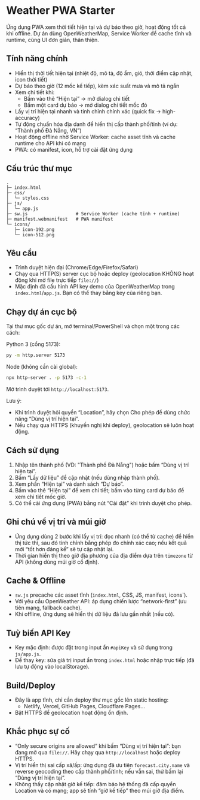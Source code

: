 ﻿# Weather PWA Starter

Ứng dụng PWA xem thời tiết hiện tại và dự báo theo giờ, hoạt động tốt cả khi offline. Dự án dùng OpenWeatherMap, Service Worker để cache tĩnh và runtime, cùng UI đơn giản, thân thiện.

## Tính năng chính

- Hiển thị thời tiết hiện tại (nhiệt độ, mô tả, độ ẩm, gió, thời điểm cập nhật, icon thời tiết)
- Dự báo theo giờ (12 mốc kế tiếp), kèm xác suất mưa và mô tả ngắn
- Xem chi tiết khi:
  - Bấm vào thẻ “Hiện tại” → mở dialog chi tiết
  - Bấm một card dự báo → mở dialog chi tiết mốc đó
- Lấy vị trí hiện tại nhanh và tinh chỉnh chính xác (quick fix → high-accuracy)
- Tự động chuẩn hóa địa danh để hiển thị cấp thành phố/tỉnh (ví dụ: “Thành phố Đà Nẵng, VN”)
- Hoạt động offline nhờ Service Worker: cache asset tĩnh và cache runtime cho API khi có mạng
- PWA: có manifest, icon, hỗ trợ cài đặt ứng dụng

## Cấu trúc thư mục

```
.
├─ index.html
├─ css/
│  └─ styles.css
├─ js/
│  └─ app.js
├─ sw.js                  # Service Worker (cache tĩnh + runtime)
├─ manifest.webmanifest   # PWA manifest
└─ icons/
   ├─ icon-192.png
   └─ icon-512.png
```

## Yêu cầu

- Trình duyệt hiện đại (Chrome/Edge/Firefox/Safari)
- Chạy qua HTTP(S) server cục bộ hoặc deploy (geolocation KHÔNG hoạt động khi mở file trực tiếp `file://`)
- Mặc định đã cấu hình API key demo của OpenWeatherMap trong `index.html`/`app.js`. Bạn có thể thay bằng key của riêng bạn.

## Chạy dự án cục bộ

Tại thư mục gốc dự án, mở terminal/PowerShell và chọn một trong các cách:

Python 3 (cổng 5173):

```bash
py -m http.server 5173
```

Node (không cần cài global):

```bash
npx http-server . -p 5173 -c-1
```

Mở trình duyệt tới `http://localhost:5173`.

Lưu ý:

- Khi trình duyệt hỏi quyền “Location”, hãy chọn Cho phép để dùng chức năng “Dùng vị trí hiện tại”.
- Nếu chạy qua HTTPS (khuyến nghị khi deploy), geolocation sẽ luôn hoạt động.

## Cách sử dụng

1. Nhập tên thành phố (VD: "Thành phố Đà Nẵng") hoặc bấm “Dùng vị trí hiện tại”.
2. Bấm “Lấy dữ liệu” để cập nhật (nếu dùng nhập thành phố).
3. Xem phần “Hiện tại” và danh sách “Dự báo”.
4. Bấm vào thẻ “Hiện tại” để xem chi tiết; bấm vào từng card dự báo để xem chi tiết mốc giờ.
5. Có thể cài ứng dụng (PWA) bằng nút “Cài đặt” khi trình duyệt cho phép.

## Ghi chú về vị trí và múi giờ

- Ứng dụng dùng 2 bước khi lấy vị trí: đọc nhanh (có thể từ cache) để hiển thị tức thì, sau đó tinh chỉnh bằng phép đo chính xác cao; nếu kết quả mới “tốt hơn đáng kể” sẽ tự cập nhật lại.
- Thời gian hiển thị theo giờ địa phương của địa điểm dựa trên `timezone` từ API (không dùng múi giờ cố định).

## Cache & Offline

- `sw.js` precache các asset tĩnh (`index.html`, CSS, JS, manifest, icons`).
- Với yêu cầu OpenWeather API: áp dụng chiến lược “network-first” (ưu tiên mạng, fallback cache).
- Khi offline, ứng dụng sẽ hiển thị dữ liệu đã lưu gần nhất (nếu có).

## Tuỳ biến API Key

- Key mặc định: được đặt trong input ẩn `#apiKey` và sử dụng trong `js/app.js`.
- Để thay key: sửa giá trị input ẩn trong `index.html` hoặc nhập trực tiếp (đã lưu tự động vào localStorage).

## Build/Deploy

- Đây là app tĩnh, chỉ cần deploy thư mục gốc lên static hosting:
  - Netlify, Vercel, GitHub Pages, Cloudflare Pages…
- Bật HTTPS để geolocation hoạt động ổn định.

## Khắc phục sự cố

- “Only secure origins are allowed” khi bấm “Dùng vị trí hiện tại”: bạn đang mở qua `file://`. Hãy chạy qua `http://localhost` hoặc deploy HTTPS.
- Vị trí hiển thị sai cấp xã/ấp: ứng dụng đã ưu tiên `forecast.city.name` và reverse geocoding theo cấp thành phố/tỉnh; nếu vẫn sai, thử bấm lại “Dùng vị trí hiện tại”.
- Không thấy cập nhật giờ kế tiếp: đảm bảo hệ thống đã cấp quyền Location và có mạng; app sẽ tính “giờ kế tiếp” theo múi giờ địa điểm.
